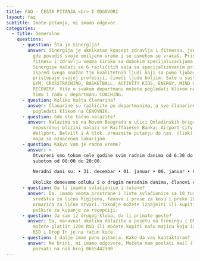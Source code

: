```yaml
---
title: FAQ - ČESTA PITANJA <br> I ODGOVORI
layout: faq
subtitle: Imate pitanja, mi imamo odgovor.
categories:
  - title: Generalno
    questions:
      - question: Šta je Sinergija?
        answer: Sinergija je uknikatan koncept zdravlja i fitnessa. jedinstveno mesto
          gde povodiš svoje omiljeno vreme i se osmehom se vraćaš. Pristupamo
          fitnesu i zdravlju veoma široko sa dubokim specijalizacijama. U sklopu
          Sinergije nalazi se 6 različitih sala sa specijalizovanim pristupom i
          ispred svega snažan tim kvalitetnih ljudi koji sa puno ljubavi
          pristupaju svojoj profesiji, čineći ljude boljim. Sale u sastavu su
          GYM, CROSSTRAINING, BASKETBALL, ACTIVITY KIDS, ENERGY, MIND & BODY,
          RECOVERY. Više o svakom departmanu možete pogledati klikom na isti a o
          timu i radu u departmanu COACHING.
      - question: Koliko košta članarina?
        answer: Članarine su različite po departmanima, a sve članarine i pakete možete
          pogledati klikom na CENOVNIK.
      - question: Gde ste tačno nalazite?
        answer: Nalazimo se na Novom Beogradu u ulici Omladinskih brigada 31. u
          neposrdnoj blizini nalazi se Raiffaiesen Banka; Airport city, West 65,
          Wellport, Belvill i A blok. preuzmite putanju do nas. (link) slika
          mapa sa označenom lokacijom.
      - question: Kakvo vam je radno vreme?
        answer: >-
          Otvoreni smo tokom cele godine svim radnim danima od 6:30 do 22:00 i
          subotom od 08:00 do 20:00.

          Neradni dani su: • 31. decembar • 01. januar • 06. januar • 07. januar • Uskrs • 01. maj.

          Ukoliko donesemo odluku i o drugim neradnim danima, članovi će biti blagovremeno obavešteni najmanje pet dana unapred.
      - question: Da li imamte svlačionice i tuševe?
        answer: Da. imamo veoma prostrane i čiste svlačionice sa 10 tuševa, NIvea
          sredstva za ličnu higijenu, fenove i prese za kosu i preko 200
          ormarića za lične stvari. takodje možete iznajmiti ili kupiti naše
          peškire za kupanje za recepciji.
      - question: Ja sam iz drugog kluba, da li primate goste?
        answer: Da, naravno! ukoliko dolazite u posetu na treningu ( DROP IN ) (link)
          možete platiit 1200 RSD ili moćete kupiti našu majicu koja iznosi 1500
          RSD i Drop In je na račun kuće.
      - question: I dalje imam puno pitanja. Kako da vas kontaktiram?
        answer: Ne brini, mi imamo odgovore. Možete nam poslati mail (link) ili nas
          pozvati na naš broj 0655442300
---
```

